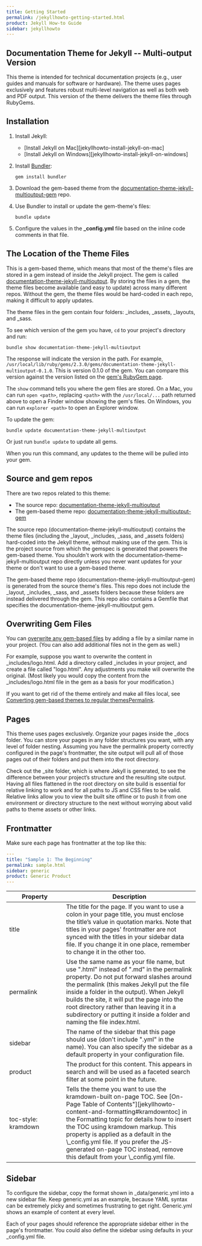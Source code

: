 ```yaml
---
title: Getting Started
permalink: /jekyllhowto-getting-started.html
product: Jekyll How-to Guide
sidebar: jekyllhowto
---
```


## Documentation Theme for Jekyll -- Multi-output Version

This theme is intended for technical documentation projects (e.g., user guides and manuals for software or hardware). The theme uses pages exclusively and features robust multi-level navigation as well as both web and PDF output. This version of the theme delivers the theme files through RubyGems.

## Installation

1.  Install Jekyll:
    * [Install Jekyll on Mac][jekyllhowto-install-jekyll-on-mac]
    * [Install Jekyll on Windows][jekyllhowto-install-jekyll-on-windows]
2.  Install [Bundler](http://bundler.io/):

    ```
    gem install bundler
    ```

3.  Download the gem-based theme from the  [documentation-theme-jekyll-multioutput-gem](https://github.com/tomjohnson1492/documentation-theme-jekyll-multioutput-gem) repo.
4.  Use Bundler to install or update the gem-theme's files:

    ```
    bundle update
    ```

5.  Configure the values in the **\_config.yml** file based on the inline code comments in that file.

## The Location of the Theme Files

This is a gem-based theme, which means that most of the theme's files are stored in a gem instead of inside the Jekyll project. The gem is called [documentation-theme-jekyll-multioutput](https://rubygems.org/gems/documentation-theme-jekyll-multioutput). By storing the files in a gem, the theme files become available (and easy to update) across many different repos.  Without the gem, the theme files would be hard-coded in each repo, making it difficult to apply updates.

The theme files in the gem contain four folders: \_includes, \_assets, \_layouts, and \_sass.

To see which version of the gem you have, `cd` to your project's directory and run:

```
bundle show documentation-theme-jekyll-multioutput
```

The response will indicate the version in the path. For example, `/usr/local/lib/ruby/gems/2.3.0/gems/documentation-theme-jekyll-multioutput-0.1.0`. This is version 0.1.0 of the gem. You can compare this version against the version listed on the [gem's RubyGem page](https://rubygems.org/gems/documentation-theme-jekyll-multioutput).

The `show` command tells you where the gem files are stored. On a Mac, you can run `open <path>`, replacing `<path>` with the `/usr/local/...` path returned above to open a Finder window showing the gem's files. On Windows, you can run `explorer <path>` to open an Explorer window.

To update the gem:

```
bundle update documentation-theme-jekyll-multioutput
```

Or just run `bundle update` to update all gems.

When you run this command, any updates to the theme will be pulled into your gem.

## Source and gem repos

There are two repos related to this theme:

* The source repo: [documentation-theme-jekyll-multioutput](https://github.com/tomjohnson1492/documentation-theme-jekyll-multioutput)
* The gem-based theme repo: [documentation-theme-jekyll-multioutput-gem](https://github.com/tomjohnson1492/documentation-theme-jekyll-multioutput-gem)

The source repo (documentation-theme-jekyll-multioutput) contains the theme files (including the \_layout, \_includes, \_sass, and \_assets folders) hard-coded into the Jekyll theme, without making use of the gem. This is the project source from which the gemspec is generated that powers the gem-based theme. You shouldn't work with the documentation-theme-jekyll-multioutput repo directly unless you never want updates for your theme or don't want to use a gem-based theme.

The gem-based theme repo (documentation-theme-jekyll-multioutput-gem) is generated from the source theme's files. This repo does not include the \_layout, \_includes, \_sass, and \_assets folders because these folders are instead delivered through the gem. This repo also contains a Gemfile that specifies the documentation-theme-jekyll-multioutput gem.


## Overwriting Gem Files

You can [overwrite any gem-based files](http://jekyllrb.com/docs/themes/#overriding-theme-defaults) by adding a file by a similar name in your project. (You can also add additional files not in the gem as well.)

For example, suppose you want to overwrite the content in \_includes/logo.html. Add a directory called \_includes in your project, and create a file called "logo.html". Any adjustments you make will overwrite the original. (Most likely you would copy the content from the \_includes/logo.html file in the gem as a basis for your modification.)

If you want to get rid of the theme entirely and make all files local, see [Converting gem-based themes to regular themesPermalink](http://jekyllrb.com/docs/themes/#converting-gem-based-themes-to-regular-themes).

## Pages

This theme uses pages exclusively. Organize your pages inside the \_docs folder. You can store your pages in any folder structures you want, with any level of folder nesting. Assuming you have the permalink property correctly configured in the page's frontmatter, the site output will pull all of those pages out of their folders and put them into the root directory.

Check out the \_site folder, which is where Jekyll is generated, to see the difference between your project’s structure and the resulting site output. Having all files flattened in the root directory on site build is essential for relative linking to work and for all paths to JS and CSS files to be valid. Relative links allow you to view the built site offline or to push it from one environment or directory structure to the next without worrying about valid paths to theme assets or other links.

## Frontmatter

Make sure each page has frontmatter at the top like this:

```yaml
---
title: "Sample 1: The Beginning"
permalink: sample.html
sidebar: generic
product: Generic Product
---
```

<table>
   <colgroup>
      <col width="30%" />
      <col width="70%" />
   </colgroup>
   <thead>
      <tr>
         <th markdown="span">Property</th>
         <th markdown="span">Description</th>
      </tr>
   </thead>
   <tbody>
      <tr>
         <td markdown="span">title</td>
         <td markdown="span">The title for the page. If you want to use a colon in your page title, you must enclose the title’s value in quotation marks. Note that titles in your pages' frontmatter are not synced with the titles in your sidebar data file. If you change it in one place, remember to change it in the other too.</td>
      </tr>
      <tr>
         <td markdown="span">permalink</td>
         <td markdown="span">Use the same name as your file name, but use ".html" instead of ".md" in the permalink property. Do not put forward slashes around the permalink (this makes Jekyll put the file inside a folder in the output). When Jekyll builds the site, it will put the page into the root directory rather than leaving it in a subdirectory or putting it inside a folder and naming the file index.html. </td>
      </tr>
      <tr>
         <td markdown="span">sidebar</td>
         <td markdown="span">The name of the sidebar that this page should use (don't include ".yml" in the name). You can also specify the sidebar as a default property in your configuration file.</td>
      </tr>
      <tr>
         <td markdown="span">product</td>
         <td markdown="span">The product for this content. This appears in search and will be used as a faceted search filter at some point in the future.</td>
      </tr>
      <tr>
         <td markdown="span">toc-style: kramdown</td>
         <td markdown="span">Tells the theme you want to use the kramdown-built on-page TOC. See [On-Page Table of Contents"][jekyllhowto-content-and-formatting#kramdowntoc] in the Formatting topic for details how to insert the TOC using kramdown markup. This property is applied as a default in the \_config.yml file. If you prefer the JS-generated on-page TOC instead, remove this default from your \_config.yml file.</td>
      </tr>
   </tbody>
</table>

## Sidebar

To configure the sidebar, copy the format shown in \_data/generic.yml into a new sidebar file. Keep generic.yml as an example, because YAML syntax can be extremely picky and sometimes frustrating to get right. Generic.yml shows an example of content at every level.

Each of your pages should reference the appropriate sidebar either in the page's frontmatter. You could also define the sidebar using defaults in your \_config.yml file.

